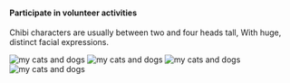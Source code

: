 #### Participate in volunteer activities
Chibi characters are usually between two and four heads tall, With huge, distinct facial expressions.

![my cats and dogs](http://celiang.oss-cn-hangzhou.aliyuncs.com/measurement/2022-11/28/73WB3phpgsN3on1669619932221128.png)
![my cats and dogs](http://celiang.oss-cn-hangzhou.aliyuncs.com/measurement/2022-11/28/4c175phpgAE33u1669619992221128.png)
![my cats and dogs](http://celiang.oss-cn-hangzhou.aliyuncs.com/measurement/2022-11/28/h3eJ3phpqrFxzU1669619994221128.png)
![my cats and dogs](http://celiang.oss-cn-hangzhou.aliyuncs.com/measurement/2022-11/28/BNPiUphpQVpG9U1669619998221128.jpg)


